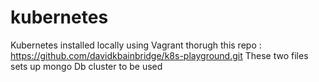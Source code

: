 # kubernetes
Kubernetes installed locally using Vagrant thorugh this repo : https://github.com/davidkbainbridge/k8s-playground.git
These two files sets up mongo Db cluster to be used
